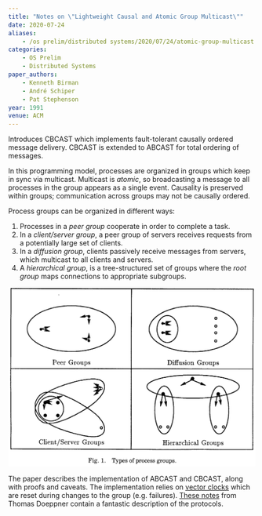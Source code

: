 ```yaml
---
title: "Notes on \"Lightweight Causal and Atomic Group Multicast\""
date: 2020-07-24
aliases:
    - /os prelim/distributed systems/2020/07/24/atomic-group-multicast.html
categories:
    - OS Prelim
    - Distributed Systems
paper_authors:
    - Kenneth Birman
    - André Schiper
    - Pat Stephenson
year: 1991
venue: ACM
---
```


Introduces CBCAST which implements fault-tolerant causally ordered message delivery.
CBCAST is extended to ABCAST for total ordering of messages.

In this programming model, processes are organized in groups which keep in sync via multicast.
Multicast is *atomic*, so broadcasting a message to all processes in the group appears as a single event.
Causality is preserved within groups; communication across groups may not be causally ordered.

Process groups can be organized in different ways:

1. Processes in a *peer group* cooperate in order to complete a task.
2. In a *client/server group*, a peer group of servers receives requests from a potentially large set of clients.
3. In a *diffusion group*, clients passively receive messages from servers, which multicast to all clients and servers.
4. A *hierarchical group*, is a tree-structured set of groups where the *root group* maps connections to appropriate subgroups.

![Types of process groups.](atomic_group_multicast_process_groups.png)

The paper describes the implementation of ABCAST and CBCAST, along with proofs and caveats.
The implementation relies on [vector clocks](https://en.wikipedia.org/wiki/Vector_clock) which are reset during changes to the group (e.g. failures).
[These notes](http://cs.brown.edu/courses/cs138/s17/lectures/23vsync-notes.pdf) from Thomas Doeppner contain a fantastic description of the protocols.